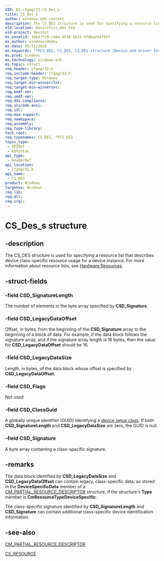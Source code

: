 ```yaml
---
UID: NS:cfgmgr32.CS_Des_s
title: CS_Des_s
author: windows-sdk-content
description: The CS_DES structure is used for specifying a resource list that describes device class-specific resource usage for a device instance. For more information about resource lists, see Hardware Resources.
old-location: devinst\cs_des.htm
old-project: devinst
ms.assetid: 16b47fe9-cb84-453d-b515-bfdba254f947
ms.author: windowssdkdev
ms.date: 05/31/2018
ms.keywords: "*PCS_DES, CS_DES, CS_DES structure [Device and Driver Installation], CS_Des_s, PCS_DES, PCS_DES structure pointer [Device and Driver Installation], cfgmgr32/CS_DES, cfgmgr32/PCS_DES, cfgmgrst_b22826b5-3488-4667-831a-24b848f2dd74.xml, devinst.cs_des"
ms.prod: windows
ms.technology: windows-sdk
ms.topic: struct
req.header: cfgmgr32.h
req.include-header: Cfgmgr32.h
req.target-type: Windows
req.target-min-winverclnt: 
req.target-min-winversvr: 
req.kmdf-ver: 
req.umdf-ver: 
req.ddi-compliance: 
req.unicode-ansi: 
req.idl: 
req.max-support: 
req.namespace: 
req.assembly: 
req.type-library: 
tech.root: 
req.typenames: CS_DES, *PCS_DES
topic_type:
 - APIRef
 - kbSyntax
api_type:
 - HeaderDef
api_location:
 - cfgmgr32.h
api_name:
 - CS_DES
product: Windows
targetos: Windows
req.lib: 
req.dll: 
req.irql: 
---
```


# CS_Des_s structure


## -description


The CS_DES structure is used for specifying a resource list that describes device class-specific resource usage for a device instance. For more information about resource lists, see <a href="https://msdn.microsoft.com/library/windows/hardware/ff547012">Hardware Resources</a>.


## -struct-fields




### -field CSD_SignatureLength

The number of elements in the byte array specified by <b>CSD_Signature</b>.


### -field CSD_LegacyDataOffset

Offset, in bytes, from the beginning of the <b>CSD_Signature</b> array to the beginning of a block of data. For example, if the data block follows the signature array, and if the signature array length is 16 bytes, then the value for <b>CSD_LegacyDataOffset</b> should be 16.


### -field CSD_LegacyDataSize

Length, in bytes, of the data block whose offset is specified by <b>CSD_LegacyDataOffset</b>.


### -field CSD_Flags

<i>Not used.</i>


### -field CSD_ClassGuid

A globally unique identifier (GUID) identifying a <a href="https://msdn.microsoft.com/en-us/library/windows/hardware/ff552344">device setup class</a>. If both <b>CSD_SignatureLength</b> and <b>CSD_LegacyDataSize</b> are zero, the GUID is null.


### -field CSD_Signature

A byte array containing a class-specific signature.


## -remarks



The data block identified by <b>CSD_LegacyDataSize</b> and <b>CSD_LegacyDataOffset</b> can contain legacy, class-specific data, as stored in the <b>DeviceSpecificData</b> member of a <a href="https://msdn.microsoft.com/96bf7bab-b8f5-439c-8717-ea6956ed0213">CM_PARTIAL_RESOURCE_DESCRIPTOR</a> structure, if the structure's <b>Type</b> member is <b>CmResourceTypeDeviceSpecific</b>.

The class-specific signature identified by <b>CSD_SignatureLength</b> and <b>CSD_Signature</b> can contain additional class-specific device identification information.




## -see-also




<a href="https://msdn.microsoft.com/96bf7bab-b8f5-439c-8717-ea6956ed0213">CM_PARTIAL_RESOURCE_DESCRIPTOR</a>



<a href="https://msdn.microsoft.com/library/windows/hardware/ff540237">CS_RESOURCE</a>
 

 

